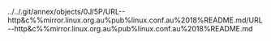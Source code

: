 ../../.git/annex/objects/0J/5P/URL--http&c%%mirror.linux.org.au%pub%linux.conf.au%2018%README.md/URL--http&c%%mirror.linux.org.au%pub%linux.conf.au%2018%README.md